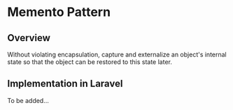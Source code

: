 # Memento Pattern

## Overview

Without violating encapsulation, capture and externalize an object's internal state so that the object can be restored to this state later.

## Implementation in Laravel

To be added...